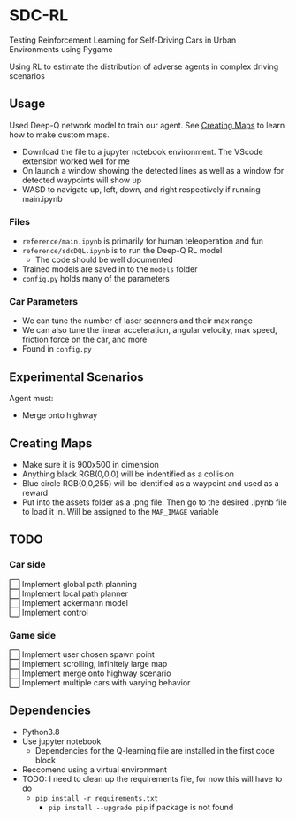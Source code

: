 # SDC-RL
Testing Reinforcement Learning for Self-Driving Cars in Urban Environments using Pygame

Using RL to estimate the distribution of adverse agents in complex driving scenarios

## Usage
Used Deep-Q network model to train our agent. See [Creating Maps](#creating-maps) to learn how to make custom maps. 
- Download the file to a jupyter notebook environment. The VScode extension worked well for me
- On launch a window showing the detected lines as well as a window for detected waypoints will show up
- WASD to navigate up, left, down, and right respectively if running main.ipynb
### Files
- `reference/main.ipynb` is primarily for human teleoperation and fun
- `reference/sdcDQL.ipynb` is to run the Deep-Q RL model
    - The code should be well documented
- Trained models are saved in to the `models` folder
- `config.py` holds many of the parameters
### Car Parameters
- We can tune the number of laser scanners and their max range
- We can also tune the linear acceleration, angular velocity, max speed, friction force on the car, and more
- Found in `config.py`
## Experimental Scenarios
Agent must:
- Merge onto highway

## Creating Maps
- Make sure it is 900x500 in dimension
- Anything black RGB(0,0,0) will be indentified as a collision
- Blue circle RGB(0,0,255) will be identified as a waypoint and used as a reward
- Put into the assets folder as a .png file. Then go to the desired .ipynb file to load it in. Will be assigned to the `MAP_IMAGE` variable

## TODO
### Car side
⬜️ Implement global path planning  
⬜️ Implement local path planner  
⬜️ Implement ackermann model  
⬜️ Implement control  
### Game side
⬜️ Implement user chosen spawn point  
⬜️ Implement scrolling, infinitely large map  
⬜️ Implement merge onto highway scenario  
⬜️ Implement multiple cars with varying behavior  

## Dependencies
- Python3.8
- Use jupyter notebook
    - Dependencies for the Q-learning file are installed in the first code block
- Reccomend using a virtual environment
- TODO: I need to clean up the requirements file, for now this will have to do
    - `pip install -r requirements.txt`
        - `pip install --upgrade pip` if package is not found
